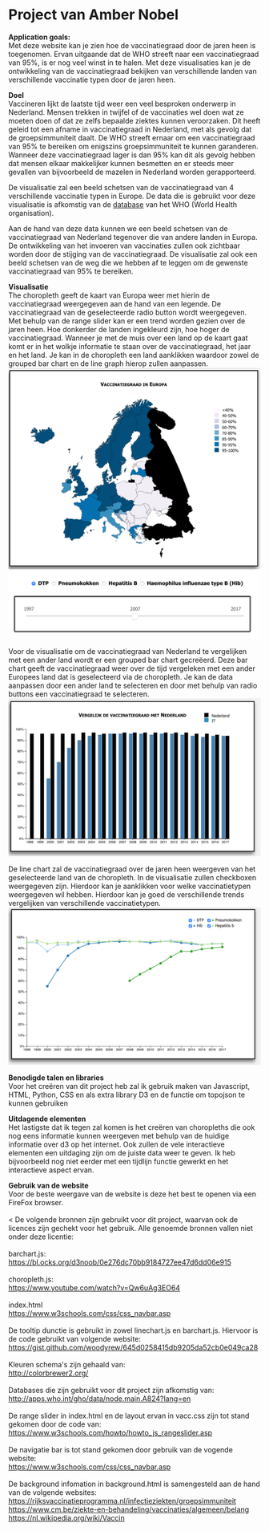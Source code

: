 Project van Amber Nobel
============
**Application goals:**<br>
Met deze website kan je zien hoe de vaccinatiegraad door de jaren heen is toegenomen. Ervan uitgaande dat de WHO streeft naar een vaccinatiegraad van 95%, is er nog veel winst in te halen. Met deze visualisaties kan je de ontwikkeling van de vaccinatiegraad bekijken van verschillende landen van verschillende vaccinatie typen door de jaren heen.

**Doel**<br>
Vaccineren lijkt de laatste tijd weer een veel besproken onderwerp in Nederland. Mensen trekken in twijfel of de vaccinaties wel doen wat ze moeten doen of dat ze zelfs bepaalde ziektes kunnen veroorzaken. Dit heeft geleid tot een afname in vaccinatiegraad in Nederland, met als gevolg dat de groepsimmuniteit daalt. De WHO streeft ernaar om een vaccinatiegraad van 95% te bereiken om enigszins groepsimmuniteit te kunnen garanderen. Wanneer deze vaccinatiegraad lager is dan 95% kan dit als gevolg hebben dat mensen elkaar makkelijker kunnen besmetten en er steeds meer gevallen van bijvoorbeeld de mazelen in Nederland worden gerapporteerd.

De visualisatie zal een beeld schetsen van de vaccinatiegraad van 4 verschillende vaccinatie typen in Europe. De data die is gebruikt voor deze visualisatie is afkomstig van de [database](http://apps.who.int/gho/data/node.main.A824?lang=en) van het WHO (World Health organisation).

Aan de hand van deze data kunnen we een beeld schetsen van de vaccinatiegraad van Nederland tegenover die van andere landen in Europa. De ontwikkeling van het invoeren van vaccinaties zullen ook zichtbaar worden door de stijging van de vaccinatiegraad. De visualisatie zal ook een beeld schetsen van de weg die we hebben af te leggen om de gewenste vaccinatiegraad van 95% te bereiken.

**Visualisatie**<br>
The choropleth geeft de kaart van Europa weer met hierin de vaccinatiegraad weergegeven aan de hand van een legende. De vaccinatiegraad van de geselecteerde radio button wordt weergegeven. Met behulp van de range slider kan er een trend worden gezien over de jaren heen. Hoe donkerder de landen ingekleurd zijn, hoe hoger de vaccinatiegraad. Wanneer je met de muis over een land op de kaart gaat komt er in het wolkje informatie te staan over de vaccinatiegraad, het jaar en het land. Je kan in de choropleth een land aanklikken waardoor zowel de grouped bar chart en de line graph hierop zullen aanpassen.
![Choropleth](/doc/map.png)
![Radio buttons](/doc/radio_buttons.png)
![Range Slider](/doc/range_slider.png)

Voor de visualisatie om de vaccinatiegraad van Nederland te vergelijken met een ander land wordt er een grouped bar chart gecreëerd. Deze bar chart geeft de vaccinatiegraad weer over de tijd vergeleken met een ander Europees land dat is geselecteerd via de choropleth. Je kan de data aanpassen door een ander land te selecteren en door met behulp van radio buttons een vaccinatiegraad te selecteren.
![Grouped bar chart](doc/grouped_barchart.png)

De line chart zal de vaccinatiegraad over de jaren heen weergeven van het geselecteerde land van de choropleth. In de visualisatie zullen checkboxen weergegeven zijn. Hierdoor kan je aanklikken voor welke vaccinatietypen weergegeven wil hebben. Hierdoor kan je goed de verschillende trends vergelijken van verschillende vaccinatietypen.
![Line chart](doc/linechart.png)

**Benodigde talen en libraries**<br>
Voor het creëren van dit project heb zal ik gebruik maken van Javascript, HTML, Python, CSS en als extra library D3 en de functie om topojson te kunnen gebruiken

**Uitdagende elementen**<br>
Het lastigste dat ik tegen zal komen is het creëren van choropleths die ook nog eens informatie kunnen weergeven met behulp van de huidige informatie over d3 op het internet. Ook zullen de vele interactieve elementen een uitdaging zijn om de juiste data weer te geven. Ik heb bijvoorbeeld nog niet eerder met een tijdlijn functie gewerkt en het interactieve aspect ervan.

**Gebruik van de website**<br>
Voor de beste weergave van de website is deze het best te openen via een FireFox browser.
<br><br><
De volgende bronnen zijn gebruikt voor dit project, waarvan ook de licences zijn gechekt voor het gebruik. Alle genoemde bronnen vallen niet onder deze licentie:
<br><br>
barchart.js:<br>
https://bl.ocks.org/d3noob/0e276dc70bb9184727ee47d6dd06e915
<br><br>
choropleth.js:<br>
https://www.youtube.com/watch?v=Qw6uAg3EO64
<br><br>
index.html<br>
https://www.w3schools.com/css/css_navbar.asp
<br><br>
De tooltip dunctie is gebruikt in zowel linechart.js en barchart.js. Hiervoor is de code gebruikt van volgende website:<br>
https://gist.github.com/woodyrew/645d0258415db9205da52cb0e049ca28
<br><br>
Kleuren schema's zijn gehaald van:<br>
http://colorbrewer2.org/
<br><br>
Databases die zijn gebruikt voor dit project zijn afkomstig van:<br>
http://apps.who.int/gho/data/node.main.A824?lang=en
<br><br>
De range slider in index.html en de layout ervan in vacc.css zijn tot stand gekomen door de code van:<br>
https://www.w3schools.com/howto/howto_js_rangeslider.asp
<br><br>
De navigatie bar is tot stand gekomen door gebruik van de vogende website:<br>
https://www.w3schools.com/css/css_navbar.asp
<br><br>
De background infomation in background.html is samengesteld aan de hand van de volgende websites:<br>
https://rijksvaccinatieprogramma.nl/infectieziekten/groepsimmuniteit<br>
https://www.cm.be/ziekte-en-behandeling/vaccinaties/algemeen/belang<br>
https://nl.wikipedia.org/wiki/Vaccin
